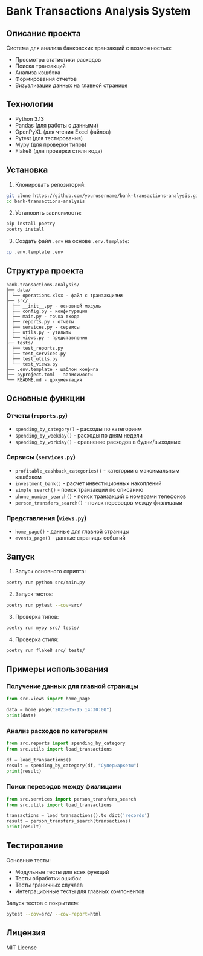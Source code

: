 # Bank Transactions Analysis System

## Описание проекта

Система для анализа банковских транзакций с возможностью:
- Просмотра статистики расходов
- Поиска транзакций
- Анализа кэшбэка
- Формирования отчетов
- Визуализации данных на главной странице

## Технологии

- Python 3.13
- Pandas (для работы с данными)
- OpenPyXL (для чтения Excel файлов)
- Pytest (для тестирования)
- Mypy (для проверки типов)
- Flake8 (для проверки стиля кода)

## Установка

1. Клонировать репозиторий:
```bash
git clone https://github.com/yourusername/bank-transactions-analysis.git
cd bank-transactions-analysis
```

2. Установить зависимости:
```bash
pip install poetry
poetry install
```

3. Создать файл `.env` на основе `.env.template`:
```bash
cp .env.template .env
```

## Структура проекта

```
bank-transactions-analysis/
├── data/
│ └── operations.xlsx - файл с транзакциями
├── src/
│ ├── __init__.py - основной модуль
│ ├── config.py - конфигурация
│ ├── main.py - точка входа
│ ├── reports.py - отчеты
│ ├── services.py - сервисы
│ ├── utils.py - утилиты
│ └── views.py - представления
├── tests/
│ ├── test_reports.py
│ ├── test_services.py
│ ├── test_utils.py
│ └── test_views.py
├── .env.template - шаблон конфига
├── pyproject.toml - зависимости
└── README.md - документация
```

## Основные функции

### Отчеты (`reports.py`)
- `spending_by_category()` - расходы по категориям
- `spending_by_weekday()` - расходы по дням недели
- `spending_by_workday()` - сравнение расходов в будни/выходные

### Сервисы (`services.py`)
- `profitable_cashback_categories()` - категории с максимальным кэшбэком
- `investment_bank()` - расчет инвестиционных накоплений
- `simple_search()` - поиск транзакций по описанию
- `phone_number_search()` - поиск транзакций с номерами телефонов
- `person_transfers_search()` - поиск переводов между физлицами

### Представления (`views.py`)
- `home_page()` - данные для главной страницы
- `events_page()` - данные страницы событий

## Запуск

1. Запуск основного скрипта:
```bash
poetry run python src/main.py
```

2. Запуск тестов:
```bash
poetry run pytest --cov=src/
```

3. Проверка типов:
```bash
poetry run mypy src/ tests/
```

4. Проверка стиля:
```bash
poetry run flake8 src/ tests/
```

## Примеры использования

### Получение данных для главной страницы
```python
from src.views import home_page

data = home_page("2023-05-15 14:30:00")
print(data)
```

### Анализ расходов по категориям
```python
from src.reports import spending_by_category
from src.utils import load_transactions

df = load_transactions()
result = spending_by_category(df, "Супермаркеты")
print(result)
```

### Поиск переводов между физлицами
```python
from src.services import person_transfers_search
from src.utils import load_transactions

transactions = load_transactions().to_dict('records')
result = person_transfers_search(transactions)
print(result)
```

## Тестирование

Основные тесты:

- Модульные тесты для всех функций
- Тесты обработки ошибок
- Тесты граничных случаев
- Интеграционные тесты для главных компонентов

Запуск тестов с покрытием:
```bash
pytest --cov=src/ --cov-report=html
```

## Лицензия

MIT License
